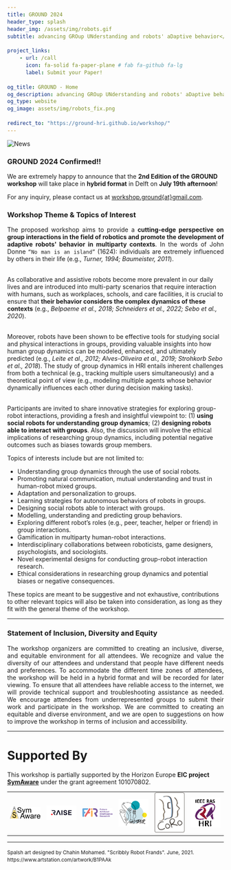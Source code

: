 ```yaml
---
title: GROUND 2024
header_type: splash
header_img: /assets/img/robots.gif
subtitle: advancing GROup UNderstanding and robots' aDaptive behavior</br><b>19th of July 2024 - RSS 2024, Delft</b>

project_links:
    - url: /call
      icon: fa-solid fa-paper-plane # fab fa-github fa-lg
      label: Submit your Paper!

og_title: GROUND - Home
og_description: advancing GROup UNderstanding and robots' aDaptive behavior
og_type: website
og_image: assets/img/robots_fix.png

redirect_to: "https://ground-hri.github.io/workshop/"
---
```


![News](assets/img/news.png)

### GROUND 2024 Confirmed!!

We are extremely happy to announce that the **2nd Edition of the GROUND workshop** will take place in **hybrid format** in Delft on **July 19th afternoon**!

For any inquiry, please contact us at [workshop.ground{at}gmail.com](mailto:workshop.ground@gmail.com).

### Workshop Theme & Topics of Interest

<p style="text-align: justify;">
The proposed workshop aims to provide a <b>cutting-edge perspective on group interactions in the field of robotics and promote the development of adaptive robots' behavior in multiparty contexts</b>. In the words of John Donne <code>“No man is an island”</code> (1624): individuals are extremely influenced by others in their life (e.g., <i>Turner, 1994; Baumeister, 2011</i>).<br><br>

As collaborative and assistive robots become more prevalent in our daily lives and are introduced into multi-party scenarios that require interaction with humans, such as workplaces, schools, and care facilities, it is crucial to ensure that <b>their behavior considers the complex dynamics of these contexts</b> (e.g., <i>Belpaeme et al., 2018; Schneiders et al., 2022; Sebo et al., 2020</i>).<br><br>

Moreover, robots have been shown to be effective tools for studying social and physical interactions in groups, providing valuable insights into how human group dynamics can be modeled, enhanced, and ultimately predicted (e.g., <i>Leite et al., 2012; Alves-Oliveira et al., 2019; Strohkorb Sebo et al., 2018</i>). The study of group dynamics in HRI entails inherent challenges from both a technical (e.g., tracking multiple users simultaneously) and a theoretical point of view (e.g., modeling multiple agents whose behavior dynamically influences each other during decision making tasks).<br><br>

Participants are invited to share innovative strategies for exploring group-robot interactions, providing a fresh and insightful viewpoint to: (1) <b>using social robots for understanding group dynamics</b>; (2) <b>designing robots able to interact with groups</b>. Also, the discussion will involve the ethical implications of researching group dynamics, including potential negative outcomes such as biases towards group members.

</p>

Topics of interests include but are not limited to:
* Understanding group dynamics through the use of social robots.
* Promoting natural communication, mutual understanding and trust in human-robot mixed groups.
* Adaptation and personalization to groups.
* Learning strategies for autonomous behaviors of robots in groups.
* Designing social robots able to interact with groups.
* Modelling, understanding and predicting group behaviors.
* Exploring different robot’s roles (e.g., peer, teacher, helper or friend) in group interactions.
* Gamification in multiparty human-robot interactions.
* Interdisciplinary collaborations between roboticists, game designers, psychologists, and sociologists.
* Novel experimental designs for conducting group-robot interaction research.
* Ethical considerations in researching group dynamics and potential biases or negative consequences.

These topics are meant to be suggestive and not exhaustive, contributions to other relevant topics will also be taken into consideration, as long as they fit with the general theme of the workshop. 

---

### Statement of Inclusion, Diversity and Equity 

<p style="text-align: justify;">
The workshop organizers are committed to creating an inclusive, diverse, and equitable environment for all attendees. We recognize and value the diversity of our attendees and understand that people have different needs and preferences. To accommodate the different time zones of attendees, the workshop will be held in a hybrid format and will be recorded for later viewing. To ensure that all attendees have reliable access to the internet, we will provide technical support and troubleshooting assistance as needed. We encourage attendees from underrepresented groups to submit their work and participate in the workshop. We are committed to creating an equitable and diverse environment, and we are open to suggestions on how to improve the workshop in terms of inclusion and accessibility. 
</p>

---

# Supported By

This workshop is partially supported by the Horizon Europe **EIC project [SymAware](https://symaware.eu)** under the grant agreement 101070802.

<table>
  <tr>
    <!--<td> <img src="assets/img/genova_more.png" alt="Genova More" width="300"/> </td>-->
    <!--<td> <img  src="assets/img/genova_logo.png" alt="Genova Logo" width="300"/> </td>-->
    <td> <img  src="assets/img/logo-symaware.png" alt="Genova Logo" width="300"/> </td>
    <td> <img src="assets/img/raise.png" alt="Raise" width="300"/> </td>
    <td> <img src="assets/img/fair.svg" alt="Raise" width="300"/> </td>
    <td> <img  src="assets/img/whisper.png" alt="wHisper" width="300"/> </td>
  <!--</tr>
  <tr>-->
    <td> <img src="assets/img/coro.jpeg" alt="CoRo" width="300"/> </td>
    <td> <img src="assets/img/TC_HRI.png" alt="IEEE RAS" width="300"/> </td>
  </tr>
</table>

---

<p class="card-text"><small class="text-muted">Spalsh art designed by Chahin Mohamed. "Scribbly Robot Frands". June, 2021. <a>https://www.artstation.com/artwork/B1PAAk</a></small></p>
